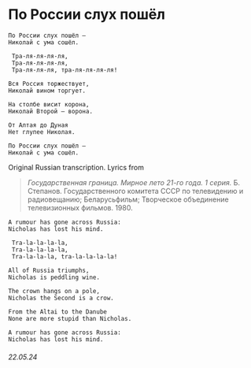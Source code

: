 # __По России слух пошёл__
```
По России слух пошёл —
Николай с ума сошёл.

 Тра-ля-ля-ля-ля,
 Тра-ля-ля-ля-ля,
 Тра-ля-ля-ля, тра-ля-ля-ля-ля!

Вся Россия торжествует,
Николай вином торгует.

На столбе висит корона,
Николай Второй — ворона.

От Алтая до Дуная
Нет глупее Николая.

По России слух пошёл —
Николай с ума сошёл.
```
Original Russian transcription. Lyrics from
> *Государственная граница. Мирное лето 21-го года. 1 серия.* Б. Степанов. Государственного комитета СССР по телевидению и радиовещанию; Беларусьфильм; Творческое объединение телевизионных фильмов. 1980.
```
A rumour has gone across Russia:
Nicholas has lost his mind.

 Tra-la-la-la-la,
 Tra-la-la-la-la,
 Tra-la-la-la, tra-la-la-la-la!

All of Russia triumphs,
Nicholas is peddling wine.

The crown hangs on a pole,
Nicholas the Second is a crow.

From the Altai to the Danube
None are more stupid than Nicholas.

A rumour has gone across Russia:
Nicholas has lost his mind.
```
###### 22.05.24
